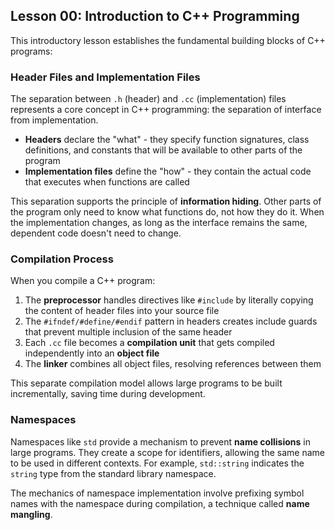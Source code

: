 ## Lesson 00: Introduction to C++ Programming

This introductory lesson establishes the fundamental building blocks of C++ programs:

### Header Files and Implementation Files
The separation between `.h` (header) and `.cc` (implementation) files represents a core concept in C++ programming: the separation of interface from implementation. 

- **Headers** declare the "what" - they specify function signatures, class definitions, and constants that will be available to other parts of the program
- **Implementation files** define the "how" - they contain the actual code that executes when functions are called

This separation supports the principle of **information hiding**. Other parts of the program only need to know what functions do, not how they do it. When the implementation changes, as long as the interface remains the same, dependent code doesn't need to change.

### Compilation Process
When you compile a C++ program:

1. The **preprocessor** handles directives like `#include` by literally copying the content of header files into your source file
2. The `#ifndef/#define/#endif` pattern in headers creates include guards that prevent multiple inclusion of the same header
3. Each `.cc` file becomes a **compilation unit** that gets compiled independently into an **object file**
4. The **linker** combines all object files, resolving references between them

This separate compilation model allows large programs to be built incrementally, saving time during development.

### Namespaces
Namespaces like `std` provide a mechanism to prevent **name collisions** in large programs. They create a scope for identifiers, allowing the same name to be used in different contexts. For example, `std::string` indicates the `string` type from the standard library namespace.

The mechanics of namespace implementation involve prefixing symbol names with the namespace during compilation, a technique called **name mangling**.
